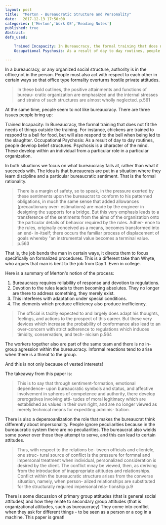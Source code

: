 ```yaml
---
layout: post
title:  "Merton - Bureaucratic Structure and Personality"
date:   2017-12-13 17:50:00
categories: ['Merton','Work QE','Reading Notes']
published: true
Abstract:
defs_used:

    Trained Incapacity: In Bureaucracy, the formal training that does not fit the needs of things outside the training. For instance, chickens are trained to respond to a bell for food, but will also respond to the bell when being led to the slaughter.
    Occupational Psychosis: As a result of day to day routines, people develop belief structures. Psychosis is a character of the mind. These develop within an individual from a particular role in a particular organization.

---
```


In a bureaucracy, or any organized social structure, authority is in the office,not in the person. People must also act with respect to each other in certain ways so that office type formality overturns hostile private attitudes.

>In these bold outlines, the positive attainments and functions of bureau- cratic organization are emphasized and the internal stresses and strains of such structures are almost wholly neglected. p.561

At the same time, people seem to not like bureaucracy. There are three issues people bring up:

<def>Trained Incapacity: In Bureaucracy, the formal training that does not fit the needs of things outside the training. For instance, chickens are trained to respond to a bell for food, but will also respond to the bell when being led to the slaughter.</def>
<def>Occupational Psychosis: As a result of day to day routines, people develop belief structures. Psychosis is a character of the mind. These develop within an individual from a particular role in a particular organization.</def>

In both situations we focus on what bureaucracy fails at, rather than what it succeeds with. The idea is that bureaucrats are put in a situation where they learn discipline and a particular bureaucratic sentiment. That is the formal rationality.

>There is a margin of safety, so to speak, in the pressure exerted by these sentiments upon the bureaucrat to conform to his patterned obligations, in much the same sense that added allowances (precautionary over- estimations) are made by the engineer in designing the supports for a bridge. But this very emphasis leads to a transference of the sentiments from the aims of the organization onto the particular details of behavior required by the rules. Adher- ence to the rules, originally conceived as a means, becomes transformed into an end- in-itself; there occurs the familiar process of displacement of goals whereby "an instrumental value becomes a terminal value. p.563

That is, the job bends the man in certain ways, it directs them to focus specifically on formalized procedures. This is a different take than Whyte, who argues that man is bent to the job from Day 1. Even in college.

Here is a summary of Merton's notion of the process:
1. Bureaucracy requires reliability of response and devotion to regulations.
2. Devotion to the rules leads to them becoming absolutes. They no longer are there to address something, they merely exist.
3. This interferes with adaptation under special conditions.
4. The elements which produce efficiency also produce inefficiency.

>The official is tacitly expected to and largely does adapt his thoughts, feelings, and actions to the prospect of this career. But these very devices which increase the probability of conformance also lead to an over-concern with strict adherence to regulations which induces timidity, conservatism, and tech- nicism p.564

The workers together also are part of the same team and there is no in-group agression within the bureaucracy. Informal reactions tend to arise when there is a threat to the group.

And this is not only because of vested interests!

The takeaway from this paper is:
>This is to say that through sentiment-formation, emotional dependence- upon bureaucratic symbols and status, and affective involvement in spheres of competence and authority, there develop prerogatives involving atti- tudes of moral legitimacy which are established as values in their own right, and are no longer viewed as merely technical means for expediting adminis- tration.

There is also a depersoanlization the role that makes the bureaucrat think differently about impersonality. People ignore peculiarities because in the bureaucratic system there are no peculiarities. The bureaucrat also wields some power over those they attempt to serve, and this can lead to certain attitudes.

>Thus, with respect to the relations be- tween officials and clientele, one struc- tural source of conflict is the pressure for formnal and impersonal treatment when individual, personalized consideration is desired by the client. The conflict mnay be viewed, then, as deriving from the introduction of inappropriate attitudes and relationships. Conflict within the bureaucratic structure arises from the converse situation, namely, when person- alized relationships are substituted for the structurally required impersonal rela- tionship p.9

There is some discussion of primary group attitudes (that is general social attitudes) and how they relate to secondary group attitudes (that is organizational attitudes, such as bureaucracy) They come into conflict when they ask for different things - to be seen as a person or a cog in a machine. This paper is great!
